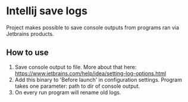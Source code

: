 # Intellij save logs
Project makes possible to save console outputs from programs ran via Jetbrains products.

## How to use
1. Save console output to file. More about that here: https://www.jetbrains.com/help/idea/setting-log-options.html
2. Add this binary to 'Before launch' in configuration settings. Program takes one parameter: path to dir of console output.
3. On every run program will rename old logs.